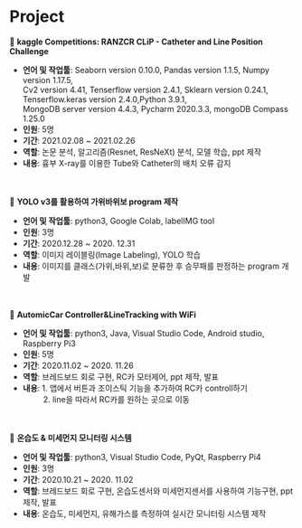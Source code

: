 # Project 
 
 :small_orange_diamond:  **kaggle Competitions: RANZCR CLiP - Catheter and Line Position Challenge**    
* **언어 및 작업툴**: Seaborn version 0.10.0, Pandas version 1.1.5, Numpy version 1.17.5,       
Cv2 version 4.41, Tenserflow version 2.4.1, Sklearn version 0.24.1,   
Tenserflow.keras version 2.4.0,Python 3.9.1,   
MongoDB server version 4.4.3, Pycharm 2020.3.3, mongoDB Compass 1.25.0     
* **인원**: 5명   
* **기간**: 2021.02.08 ~ 2021.02.26   
* **역할**: 논문 분석, 알고리즘(Resnet, ResNeXt) 분석, 모델 학습, ppt 제작
* **내용**: 흉부 X-ray를 이용한 Tube와 Catheter의 배치 오류 감지       
&nbsp;     
&nbsp;  

:small_orange_diamond:  **YOLO v3를 활용하여 가위바위보 program 제작**    
* **언어 및 작업툴**: python3, Google Colab, labelIMG tool   
* **인원**: 3명   
* **기간**: 2020.12.28 ~ 2020. 12.31   
* **역할**: 이미지 레이블링(Image Labeling), YOLO 학습
* **내용**: 이미지를 클래스(가위,바위,보)로 분류한 후 승무패를 판정하는 program 개발       
&nbsp;     
&nbsp;  

:small_orange_diamond: **AutomicCar Controller&LineTracking with WiFi**    
* **언어 및 작업툴**: python3, Java, Visual Studio Code, Android studio, Raspberry Pi3   
* **인원**: 5명   
* **기간**: 2020.11.02 ~ 2020. 11.26   
* **역할**: 브레드보드 회로 구현, RC카 모터제어, ppt 제작, 발표  
* **내용**: 1. 앱에서 버튼과 조이스틱 기능을 추가하여 RC카 controll하기   
&nbsp;&nbsp;　　2. line을 따라서 RC카를 원하는 곳으로 이동      
&nbsp;     
&nbsp;  

:small_orange_diamond: **온습도 & 미세먼지 모니터링 시스템**    
* **언어 및 작업툴**: python3, Visual Studio Code, PyQt, Raspberry Pi4   
* **인원**: 3명   
* **기간**: 2020.10.21 ~ 2020. 11.02  
* **역할**: 브레드보드 회로 구현, 온습도센서와 미세먼지센서를 사용하여 기능구현, ppt 제작, 발표  
* **내용**: 온습도, 미세먼지, 유해가스를 측정하여 실시간 모니터링 시스템 제작       